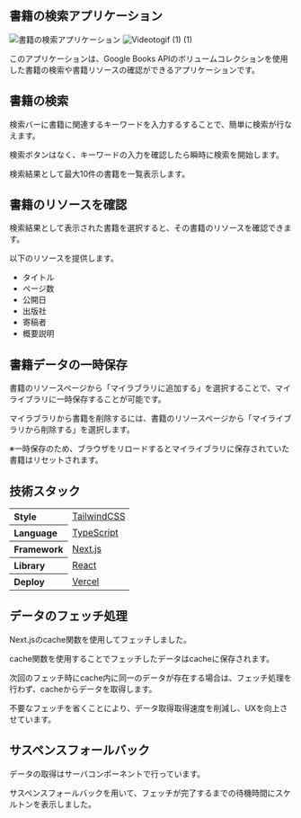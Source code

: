## 書籍の検索アプリケーション

![書籍の検索アプリケーション](https://github.com/daxchx/book-search/assets/149696768/83f8b1ec-4499-48a7-b8e9-6ac5713d5552)
![Videotogif (1) (1)](https://github.com/daxchx/book-search/assets/149696768/ce3296da-67e4-486d-b219-a0179d23af19)

このアプリケーションは、Google Books APIのボリュームコレクションを使用した書籍の検索や書籍リソースの確認ができるアプリケーションです。

## 書籍の検索

検索バーに書籍に関連するキーワードを入力するすることで、簡単に検索が行なえます。

検索ボタンはなく、キーワードの入力を確認したら瞬時に検索を開始します。

検索結果として最大10件の書籍を一覧表示します。

## 書籍のリソースを確認

検索結果として表示された書籍を選択すると、その書籍のリソースを確認できます。

以下のリソースを提供します。

- タイトル
- ページ数
- 公開日
- 出版社
- 寄稿者
- 概要説明

## 書籍データの一時保存

書籍のリソースページから「マイラブラリに追加する」を選択することで、マイライブラリに一時保存することが可能です。

マイラブラリから書籍を削除するには、書籍のリソースページから「マイライブラリから削除する」を選択します。

※一時保存のため、ブラウザをリロードするとマイライブラリに保存されていた書籍はリセットされます。

## 技術スタック

<table>
  <tr align="left">
    <th>Style</th>
    <td><a href="https://tailwindcss.com/">TailwindCSS</a></td>
  </tr>
  <tr align="left">
    <th>Language</th>
    <td><a href="https://www.typescriptlang.org/">TypeScript</a></td>
  </tr>
  <tr align="left">
    <th>Framework</th>
    <td><a href="https://nextjs.org/">Next.js</a></td>
  </tr>
  <tr align="left">
    <th>Library</th>
    <td><a href="https://ja.react.dev/">React</a></td>
  </tr>
  <tr align="left">
    <th>Deploy</th>
    <td><a href="https://vercel.com/">Vercel</a></td>
  </tr>
</table>

## データのフェッチ処理

Next.jsのcache関数を使用してフェッチしました。

cache関数を使用することでフェッチしたデータはcacheに保存されます。

次回のフェッチ時にcache内に同一のデータが存在する場合は、フェッチ処理を行わず、cacheからデータを取得します。

不要なフェッチを省くことにより、データ取得取得速度を削減し、UXを向上させています。

## サスペンスフォールバック

データの取得はサーバコンポーネントで行っています。

サスペンスフォールバックを用いて、フェッチが完了するまでの待機時間にスケルトンを表示しました。

